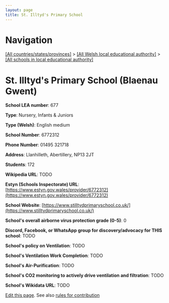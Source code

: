 ```yaml
---
layout: page
title: St. Illtyd's Primary School
---
```

# Navigation

[[All countries/states/provinces]](../../..) > [[All Welsh local educational authority]](../..) > [[All schools in local educational authority]](..)

# St. Illtyd's Primary School (Blaenau Gwent)

**School LEA number**: 677

**Type**: Nursery, Infants & Juniors

**Type (Welsh)**: English medium

**School Number**: 6772312

**Phone Number**: 01495 321718

**Address**: Llanhilleth, Abertillery, NP13 2JT

**Students**: 172

**Wikipedia URL**: TODO

**Estyn (Schools Inspectorate) URL**: [https://www.estyn.gov.wales/provider/6772312](https://www.estyn.gov.wales/provider/6772312)

**School Website**: [https://www.stilltydprimaryschool.co.uk/](https://www.stilltydprimaryschool.co.uk/)

**School's overall airborne virus protection grade (0-5)**: 0

**Discord, Facebook, or WhatsApp group for discovery/advocacy for THIS school**: TODO

**School's policy on Ventilation**: TODO

**School's Ventilation Work Completion**: TODO

**School's Air-Purification**: TODO

**School's CO2 monitoring to actively drive ventilation and filtration**: TODO

**School's Wikidata URL**: TODO




[Edit this page](https://github.com/VentilationProject/Wales/edit/prif/./Blaenau_Gwent/St._Illtyd's_Primary_School.md). See also [rules for contribution](../../../contribution-rules/)